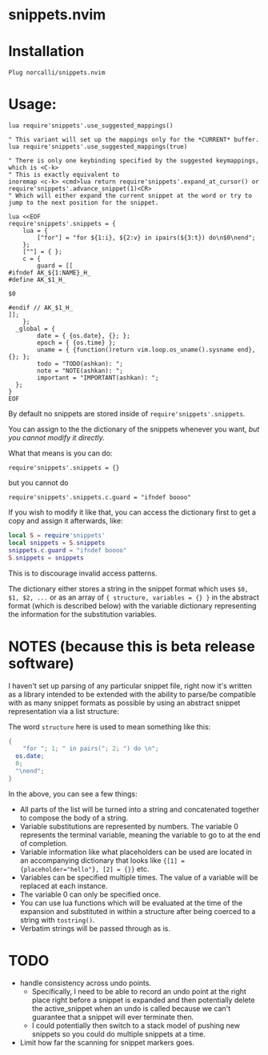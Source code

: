 # snippets.nvim

# Installation

`Plug norcalli/snippets.nvim`

# Usage:

```vim
lua require'snippets'.use_suggested_mappings()

" This variant will set up the mappings only for the *CURRENT* buffer.
lua require'snippets'.use_suggested_mappings(true)

" There is only one keybinding specified by the suggested keymappings, which is <C-k>
" This is exactly equivalent to
inoremap <c-k> <cmd>lua return require'snippets'.expand_at_cursor() or require'snippets'.advance_snippet(1)<CR>
" Which will either expand the current snippet at the word or try to jump to the next position for the snippet.

lua <<EOF
require'snippets'.snippets = {
	lua = {
		["for"] = "for ${1:i}, ${2:v} in ipairs(${3:t}) do\n$0\nend";
	};
	[""] = { };
	c = {
		guard = [[
#ifndef AK_${1:NAME}_H_
#define AK_$1_H_

$0

#endif // AK_$1_H_
]];
	};
  _global = {
		date = { {os.date}, {}; };
		epoch = { {os.time} };
		uname = { {function()return vim.loop.os_uname().sysname end}, {}; };
		todo = "TODO(ashkan): ";
		note = "NOTE(ashkan): ";
		important = "IMPORTANT(ashkan): ";
  };
}
EOF
```

By default no snippets are stored inside of `require'snippets'.snippets`.

You can assign to the the dictionary of the snippets whenever you want, *but you cannot modify it directly.*

What that means is you can do:

`require'snippets'.snippets = {}`

but you cannot do

`require'snippets'.snippets.c.guard = "ifndef boooo"`

If you wish to modify it like that, you can access the dictionary first to get a copy and assign it afterwards, like:

```lua
local S = require'snippets'
local snippets = S.snippets
snippets.c.guard = "ifndef boooo"
S.snippets = snippets
```

This is to discourage invalid access patterns.

The dictionary either stores a string in the snippet format which uses `$0, $1, $2, ...` or
as an array of `{ structure, variables = {} }` in the abstract format (which is described below)
with the variable dictionary representing the information for the substitution variables.


# NOTES (because this is beta release software)

I haven't set up parsing of any particular snippet file, right now it's written
as a library intended to be extended with the ability to parse/be compatible
with as many snippet formats as possible by using an abstract snippet representation
via a list structure:

The word `structure` here is used to mean something like this:

```lua
{
	"for "; 1; " in pairs("; 2; ") do \n";
  os.date;
  0;
  "\nend";
}
```

In the above, you can see a few things:

- All parts of the list will be turned into a string and concatenated together to compose
the body of a string.
- Variable substitutions are represented by numbers. The variable 0 represents the terminal
variable, meaning the variable to go to at the end of completion.
- Variable information like what placeholders can be used are located in an accompanying
dictionary that looks like `{[1] = {placeholder="hello"}, [2] = {}}` etc.
- Variables can be specified multiple times. The value of a variable will be replaced at each instance.
- The variable 0 can only be specified once.
- You can use lua functions which will be evaluated at the time of the expansion and substituted
in within a structure after being coerced to a string with `tostring()`.
- Verbatim strings will be passed through as is.


# TODO

- handle consistency across undo points.
  - Specifically, I need to be able to record an undo point at the right place
  right before a snippet is expanded and then potentially delete the
  active_snippet when an undo is called because we can't guarantee that a snippet
  will ever terminate then.
  - I could potentially then switch to a stack model of pushing new snippets so you could
  do multiple snippets at a time.
- Limit how far the scanning for snippet markers goes.
